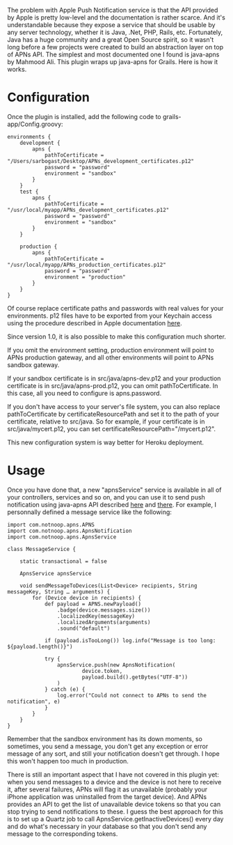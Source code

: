 The problem with Apple Push Notification service is that the API provided by Apple is pretty low-level and the documentation is rather scarce. And it's understandable because they expose a service that should be usable by any server technology, whether it is Java, .Net, PHP, Rails, etc. Fortunately, Java has a huge community and a great Open Source spirit, so it wasn't long before a few projects were created to build an abstraction layer on top of APNs API. The simplest and most documented one I found is java-apns by Mahmood Ali. This plugin wraps up java-apns for Grails. Here is how it works.

Configuration
=============

Once the plugin is installed, add the following code to grails-app/Config.groovy:

    environments {
        development {
            apns {
                pathToCertificate = "/Users/sarbogast/Desktop/APNs_development_certificates.p12"
                password = "password"
                environment = "sandbox"
            }
        }
        test {
            apns {
                pathToCertificate = "/usr/local/myapp/APNs_development_certificates.p12"
                password = "password"
                environment = "sandbox"
            }
        }

        production {
            apns {
                pathToCertificate = "/usr/local/myapp/APNs_production_certificates.p12"
                password = "password"
                environment = "production"
            }
        }
    }

Of course replace certificate paths and passwords with real values for your environments. p12 files have to be exported from your Keychain access using the procedure described in Apple documentation [here](https://developer.apple.com/library/ios/#documentation/NetworkingInternet/Conceptual/RemoteNotificationsPG/ProvisioningDevelopment/ProvisioningDevelopment.html).

Since version 1.0, it is also possible to make this configuration much shorter.

If you omit the environment setting, production environment will point to APNs production gateway, and all other environments will point to APNs sandbox gateway.

If your sandbox certificate is in src/java/apns-dev.p12 and your production certificate is in src/java/apns-prod.p12, you can omit pathToCertificate. In this case, all you need to configure is apns.password.

If you don't have access to your server's file system, you can also replace pathToCertificate by certificateResourcePath and set it to the path of your certificate, relative to src/java. So for example, if your certificate is in src/java/mycert.p12, you can set certificateResourcePath="/mycert.p12".

This new configuration system is way better for Heroku deployment.

Usage
=====

Once you have done that, a new "apnsService" service is available in all of your controllers, services and so on, and you can use it to send push notification using java-apns API described [here](https://github.com/notnoop/java-apns) and [there](http://notnoop.github.com/java-apns/apidocs/index.html). For example, I personnally defined a message service like the following:

    import com.notnoop.apns.APNS
    import com.notnoop.apns.ApnsNotification
    import com.notnoop.apns.ApnsService

    class MessageService {

        static transactional = false

        ApnsService apnsService

        void sendMessageToDevices(List<Device> recipients, String messageKey, String … arguments) {
            for (Device device in recipients) {
                def payload = APNS.newPayload()
                    .badge(device.messages.size())
                    .localizedKey(messageKey)
                    .localizedArguments(arguments)
                    .sound("default")

                if (payload.isTooLong()) log.info("Message is too long: ${payload.length()}")

                try {
                    apnsService.push(new ApnsNotification(
                            device.token,
                            payload.build().getBytes("UTF-8"))
                    )
                } catch (e) {
                    log.error("Could not connect to APNs to send the notification", e)
                }
            }
        }
    }

Remember that the sandbox environment has its down moments, so sometimes, you send a message, you don't get any exception or error message of any sort, and still your notification doesn't get through. I hope this won't happen too much in production.

There is still an important aspect that I have not covered in this plugin yet: when you send messages to a device and the device is not here to receive it, after several failures, APNs will flag it as unavailable (probably your iPhone application was uninstalled from the target device). And APNs provides an API to get the list of unavailable device tokens so that you can stop trying to send notifications to these. I guess the best approach for this is to set up a Quartz job to call ApnsService.getInactiveDevices() every day and do what's necessary in your database so that you don't send any message to the corresponding tokens.

